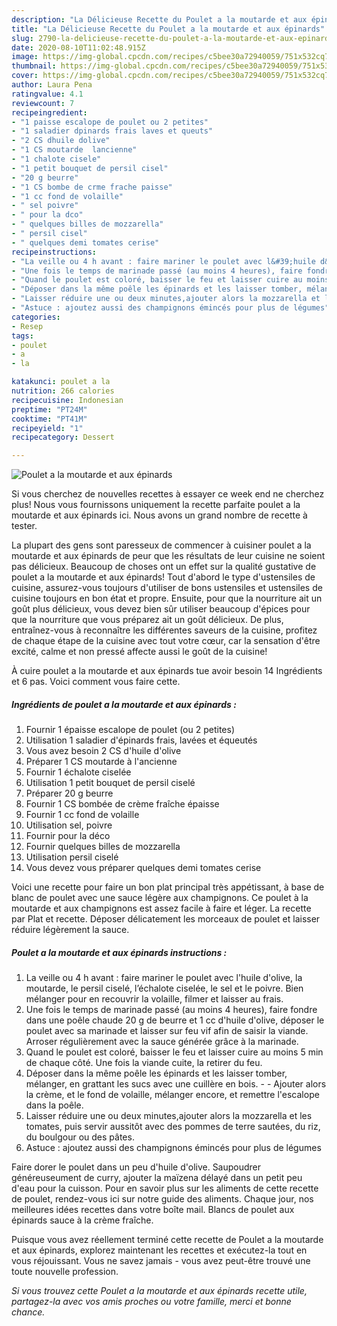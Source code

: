 ```yaml
---
description: "La Délicieuse Recette du Poulet a la moutarde et aux épinards"
title: "La Délicieuse Recette du Poulet a la moutarde et aux épinards"
slug: 2790-la-delicieuse-recette-du-poulet-a-la-moutarde-et-aux-epinards
date: 2020-08-10T11:02:48.915Z
image: https://img-global.cpcdn.com/recipes/c5bee30a72940059/751x532cq70/poulet-a-la-moutarde-et-aux-epinards-photo-principale-de-la-recette.jpg
thumbnail: https://img-global.cpcdn.com/recipes/c5bee30a72940059/751x532cq70/poulet-a-la-moutarde-et-aux-epinards-photo-principale-de-la-recette.jpg
cover: https://img-global.cpcdn.com/recipes/c5bee30a72940059/751x532cq70/poulet-a-la-moutarde-et-aux-epinards-photo-principale-de-la-recette.jpg
author: Laura Pena
ratingvalue: 4.1
reviewcount: 7
recipeingredient:
- "1 paisse escalope de poulet ou 2 petites"
- "1 saladier dpinards frais laves et queuts"
- "2 CS dhuile dolive"
- "1 CS moutarde  lancienne"
- "1 chalote cisele"
- "1 petit bouquet de persil cisel"
- "20 g beurre"
- "1 CS bombe de crme frache paisse"
- "1 cc fond de volaille"
- " sel poivre"
- " pour la dco"
- " quelques billes de mozzarella"
- " persil cisel"
- " quelques demi tomates cerise"
recipeinstructions:
- "La veille ou 4 h avant : faire mariner le poulet avec l&#39;huile d&#39;olive, la moutarde, le persil ciselé, l’échalote ciselée, le sel et le poivre. Bien mélanger pour en recouvrir la volaille, filmer et laisser au frais."
- "Une fois le temps de marinade passé (au moins 4 heures), faire fondre dans une poêle chaude 20 g de beurre et 1 cc d&#39;huile d&#39;olive, déposer le poulet avec sa marinade et laisser sur feu vif afin de saisir la viande. Arroser régulièrement avec la sauce générée grâce à la marinade."
- "Quand le poulet est coloré, baisser le feu et laisser cuire au moins 5 min de chaque côté. Une fois la viande cuite, la retirer du feu."
- "Déposer dans la même poêle les épinards et les laisser tomber, mélanger, en grattant les sucs avec une cuillère en bois.  Ajouter alors la crème, et le fond de volaille, mélanger encore, et remettre l&#39;escalope dans la poêle."
- "Laisser réduire une ou deux minutes,ajouter alors la mozzarella et les tomates, puis servir aussitôt avec des pommes de terre sautées, du riz, du boulgour ou des pâtes."
- "Astuce : ajoutez aussi des champignons émincés pour plus de légumes"
categories:
- Resep
tags:
- poulet
- a
- la

katakunci: poulet a la 
nutrition: 266 calories
recipecuisine: Indonesian
preptime: "PT24M"
cooktime: "PT41M"
recipeyield: "1"
recipecategory: Dessert

---
```



![Poulet a la moutarde et aux épinards](https://img-global.cpcdn.com/recipes/c5bee30a72940059/751x532cq70/poulet-a-la-moutarde-et-aux-epinards-photo-principale-de-la-recette.jpg)

Si vous cherchez de nouvelles recettes à essayer ce week end ne cherchez plus! Nous vous fournissons uniquement la recette parfaite poulet a la moutarde et aux épinards ici. Nous avons un grand nombre de recette à tester.

La plupart des gens sont paresseux de commencer à cuisiner poulet a la moutarde et aux épinards de peur que les résultats de leur cuisine ne soient pas délicieux. Beaucoup de choses ont un effet sur la qualité gustative de poulet a la moutarde et aux épinards! Tout d'abord le type d'ustensiles de cuisine, assurez-vous toujours d'utiliser de bons ustensiles et ustensiles de cuisine toujours en bon état et propre. Ensuite, pour que la nourriture ait un goût plus délicieux, vous devez bien sûr utiliser beaucoup d'épices pour que la nourriture que vous préparez ait un goût délicieux. De plus, entraînez-vous à reconnaître les différentes saveurs de la cuisine, profitez de chaque étape de la cuisine avec tout votre cœur, car la sensation d'être excité, calme et non pressé affecte aussi le goût de la cuisine!

<!--inarticleads1-->

À cuire poulet a la moutarde et aux épinards tue avoir besoin 14 Ingrédients et 6 pas. Voici comment vous faire cette.

##### Ingrédients de poulet a la moutarde et aux épinards :

1. Fournir 1 épaisse escalope de poulet (ou 2 petites)
1. Utilisation 1 saladier d&#39;épinards frais, lavées et équeutés
1. Vous avez besoin 2 CS d&#39;huile d&#39;olive
1. Préparer 1 CS moutarde à l&#39;ancienne
1. Fournir 1 échalote ciselée
1. Utilisation 1 petit bouquet de persil ciselé
1. Préparer 20 g beurre
1. Fournir 1 CS bombée de crème fraîche épaisse
1. Fournir 1 cc fond de volaille
1. Utilisation  sel, poivre
1. Fournir  pour la déco
1. Fournir  quelques billes de mozzarella
1. Utilisation  persil ciselé
1. Vous devez vous préparer  quelques demi tomates cerise


Voici une recette pour faire un bon plat principal très appétissant, à base de blanc de poulet avec une sauce légère aux champignons. Ce poulet à la moutarde et aux champignons est assez facile à faire et léger. La recette par Plat et recette. Déposer délicatement les morceaux de poulet et laisser réduire légèrement la sauce. 

<!--inarticleads2-->

##### Poulet a la moutarde et aux épinards instructions :

1. La veille ou 4 h avant : faire mariner le poulet avec l&#39;huile d&#39;olive, la moutarde, le persil ciselé, l’échalote ciselée, le sel et le poivre. Bien mélanger pour en recouvrir la volaille, filmer et laisser au frais.
1. Une fois le temps de marinade passé (au moins 4 heures), faire fondre dans une poêle chaude 20 g de beurre et 1 cc d&#39;huile d&#39;olive, déposer le poulet avec sa marinade et laisser sur feu vif afin de saisir la viande. Arroser régulièrement avec la sauce générée grâce à la marinade.
1. Quand le poulet est coloré, baisser le feu et laisser cuire au moins 5 min de chaque côté. Une fois la viande cuite, la retirer du feu.
1. Déposer dans la même poêle les épinards et les laisser tomber, mélanger, en grattant les sucs avec une cuillère en bois. -  - Ajouter alors la crème, et le fond de volaille, mélanger encore, et remettre l&#39;escalope dans la poêle.
1. Laisser réduire une ou deux minutes,ajouter alors la mozzarella et les tomates, puis servir aussitôt avec des pommes de terre sautées, du riz, du boulgour ou des pâtes.
1. Astuce : ajoutez aussi des champignons émincés pour plus de légumes


Faire dorer le poulet dans un peu d&#39;huile d&#39;olive. Saupoudrer généreuseument de curry, ajouter la maïzena délayé dans un petit peu d&#39;eau pour la cuisson. Pour en savoir plus sur les aliments de cette recette de poulet, rendez-vous ici sur notre guide des aliments. Chaque jour, nos meilleures idées recettes dans votre boîte mail. Blancs de poulet aux épinards sauce à la crème fraîche. 

<!--inarticleads1-->

<p>
Puisque vous avez réellement terminé cette recette de Poulet a la moutarde et aux épinards, explorez maintenant les recettes et exécutez-la tout en vous réjouissant. Vous ne savez jamais - vous avez peut-être trouvé une toute nouvelle profession.
</p>

<p>
<i>Si vous trouvez cette Poulet a la moutarde et aux épinards recette utile, partagez-la avec vos amis proches ou votre famille, merci et bonne chance.</i>
</p>
